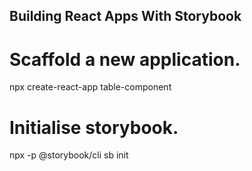 ## Building React Apps With Storybook

# Scaffold a new application.

npx create-react-app table-component

# Initialise storybook.

npx -p @storybook/cli sb init
